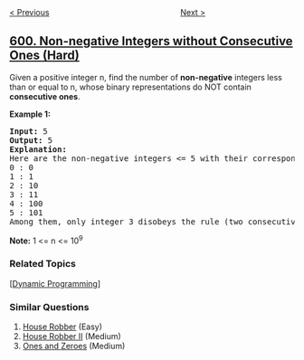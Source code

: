 <!--|This file generated by command(leetcode description); DO NOT EDIT.    |-->
<!--+----------------------------------------------------------------------+-->
<!--|@author    openset <openset.wang@gmail.com>                           |-->
<!--|@link      https://github.com/openset                                 |-->
<!--|@home      https://github.com/openset/leetcode                        |-->
<!--+----------------------------------------------------------------------+-->

[< Previous](../minimum-index-sum-of-two-lists "Minimum Index Sum of Two Lists")
　　　　　　　　　　　　　　　　
[Next >](../human-traffic-of-stadium "Human Traffic of Stadium")

## [600. Non-negative Integers without Consecutive Ones (Hard)](https://leetcode.com/problems/non-negative-integers-without-consecutive-ones "不含连续1的非负整数")

<p>Given a positive integer n, find the number of <b>non-negative</b> integers less than or equal to n, whose binary representations do NOT contain <b>consecutive ones</b>.</p>

<p><b>Example 1:</b><br />
<pre>
<b>Input:</b> 5
<b>Output:</b> 5
<b>Explanation:</b> 
Here are the non-negative integers <= 5 with their corresponding binary representations:
0 : 0
1 : 1
2 : 10
3 : 11
4 : 100
5 : 101
Among them, only integer 3 disobeys the rule (two consecutive ones) and the other 5 satisfy the rule. 
</pre>
</p>

<p><b>Note:</b>
1 <= n <= 10<sup>9</sup>
</p>

### Related Topics
  [[Dynamic Programming](../../tag/dynamic-programming/README.md)]

### Similar Questions
  1. [House Robber](../house-robber) (Easy)
  1. [House Robber II](../house-robber-ii) (Medium)
  1. [Ones and Zeroes](../ones-and-zeroes) (Medium)
